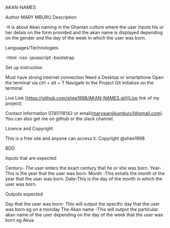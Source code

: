 AKAN-NAMES

Author MARY MBURU
Description

-It is about Akan naming in the Ghanian culture where the user inputs his or her detais on the form provided and the akan name is displayed depending on the gender and the day of the week in which the user was born.

Languages/Technologies

-html
-css
-javascript
-bootstrap

Set up instruction

Must have strong internet connection
Need a Desktop or smartphone
Open the terminal via ctrl + alt + T
Navigate to the Project
Git initialize on the terminal

Live Link
[https://github.com/shee1998/AKAN-NAMES.git](Live link of my project)

Contact Information
0745118142 or email(marywanjikumburu1@gmail.com). You can also get me on github or the slack channel.

Licence and Copyright

This is a free site and anyone can access it. Copyright @shee1998

BDD

Inputs that are expected

Century- The user enters the exact century that he or she was born.
Year-	This is the year that the user was born.
Month	-This entails the month of the year that the user was born.
Date-This is the day of the month in which the user was born.

Outputs	expected

Day that the user was born-	This will output the specific day that the user was born eg on a monday
The Akan name	-This will output the particular akan name of the user depending on the day of the week that the user was born eg Akua
